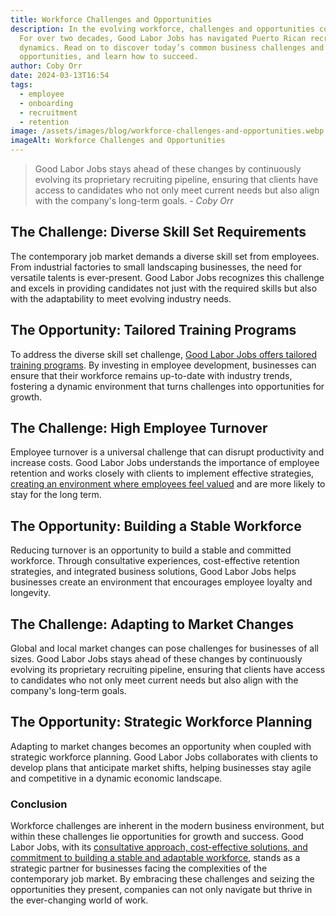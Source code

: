 ```yaml
---
title: Workforce Challenges and Opportunities
description: In the evolving workforce, challenges and opportunities coexist.
  For over two decades, Good Labor Jobs has navigated Puerto Rican recruiting
  dynamics. Read on to discover today’s common business challenges and
  opportunities, and learn how to succeed.
author: Coby Orr
date: 2024-03-13T16:54
tags:
  - employee
  - onboarding
  - recruitment
  - retention
image: /assets/images/blog/workforce-challenges-and-opportunities.webp
imageAlt: Workforce Challenges and Opportunities
---
```


> Good Labor Jobs stays ahead of these changes by continuously evolving its proprietary recruiting pipeline, ensuring that clients have access to candidates who not only meet current needs but also align with the company's long-term goals. - _Coby Orr_

## The Challenge: Diverse Skill Set Requirements

The contemporary job market demands a diverse skill set from employees. From industrial factories to small landscaping businesses, the need for versatile talents is ever-present. Good Labor Jobs recognizes this challenge and excels in providing candidates not just with the required skills but also with the adaptability to meet evolving industry needs.

## The Opportunity: Tailored Training Programs

To address the diverse skill set challenge, [Good Labor Jobs offers tailored training programs](../../skilled-labor-staffing). By investing in employee development, businesses can ensure that their workforce remains up-to-date with industry trends, fostering a dynamic environment that turns challenges into opportunities for growth.

## The Challenge: High Employee Turnover

Employee turnover is a universal challenge that can disrupt productivity and increase costs. Good Labor Jobs understands the importance of employee retention and works closely with clients to implement effective strategies, [creating an environment where employees feel valued](../../testimonials) and are more likely to stay for the long term.

## The Opportunity: Building a Stable Workforce

Reducing turnover is an opportunity to build a stable and committed workforce. Through consultative experiences, cost-effective retention strategies, and integrated business solutions, Good Labor Jobs helps businesses create an environment that encourages employee loyalty and longevity.

## The Challenge: Adapting to Market Changes

Global and local market changes can pose challenges for businesses of all sizes. Good Labor Jobs stays ahead of these changes by continuously evolving its proprietary recruiting pipeline, ensuring that clients have access to candidates who not only meet current needs but also align with the company's long-term goals.

## The Opportunity: Strategic Workforce Planning

Adapting to market changes becomes an opportunity when coupled with strategic workforce planning. Good Labor Jobs collaborates with clients to develop plans that anticipate market shifts, helping businesses stay agile and competitive in a dynamic economic landscape.

### Conclusion

Workforce challenges are inherent in the modern business environment, but within these challenges lie opportunities for growth and success. Good Labor Jobs, with its [consultative approach, cost-effective solutions, and commitment to building a stable and adaptable workforce](../../skilled-labor-staffing), stands as a strategic partner for businesses facing the complexities of the contemporary job market. By embracing these challenges and seizing the opportunities they present, companies can not only navigate but thrive in the ever-changing world of work.
